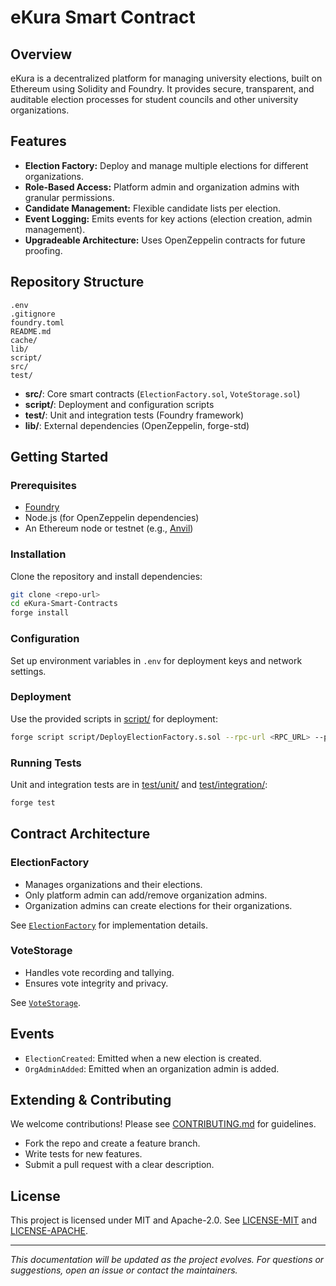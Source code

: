 # eKura Smart Contract

## Overview

eKura is a decentralized platform for managing university elections, built on Ethereum using Solidity and Foundry. It provides secure, transparent, and auditable election processes for student councils and other university organizations.

## Features

- **Election Factory:** Deploy and manage multiple elections for different organizations.
- **Role-Based Access:** Platform admin and organization admins with granular permissions.
- **Candidate Management:** Flexible candidate lists per election.
- **Event Logging:** Emits events for key actions (election creation, admin management).
- **Upgradeable Architecture:** Uses OpenZeppelin contracts for future proofing.

## Repository Structure

```
.env
.gitignore
foundry.toml
README.md
cache/
lib/
script/
src/
test/
```

- **src/**: Core smart contracts (`ElectionFactory.sol`, `VoteStorage.sol`)
- **script/**: Deployment and configuration scripts
- **test/**: Unit and integration tests (Foundry framework)
- **lib/**: External dependencies (OpenZeppelin, forge-std)

## Getting Started

### Prerequisites

- [Foundry](https://book.getfoundry.sh/)
- Node.js (for OpenZeppelin dependencies)
- An Ethereum node or testnet (e.g., [Anvil](https://book.getfoundry.sh/anvil/))

### Installation

Clone the repository and install dependencies:

```sh
git clone <repo-url>
cd eKura-Smart-Contracts
forge install
```

### Configuration

Set up environment variables in `.env` for deployment keys and network settings.

### Deployment

Use the provided scripts in [script/](script/) for deployment:

```sh
forge script script/DeployElectionFactory.s.sol --rpc-url <RPC_URL> --private-key <PRIVATE_KEY> --broadcast
```

### Running Tests

Unit and integration tests are in [test/unit/](test/unit/) and [test/integration/](test/integration/):

```sh
forge test
```

## Contract Architecture

### ElectionFactory

- Manages organizations and their elections.
- Only platform admin can add/remove organization admins.
- Organization admins can create elections for their organizations.

See [`ElectionFactory`](src/ElectionFactory.sol) for implementation details.

### VoteStorage

- Handles vote recording and tallying.
- Ensures vote integrity and privacy.

See [`VoteStorage`](src/VoteStorage.sol).

## Events

- `ElectionCreated`: Emitted when a new election is created.
- `OrgAdminAdded`: Emitted when an organization admin is added.

## Extending & Contributing

We welcome contributions! Please see [CONTRIBUTING.md](lib/forge-std/CONTRIBUTING.md) for guidelines.

- Fork the repo and create a feature branch.
- Write tests for new features.
- Submit a pull request with a clear description.

## License

This project is licensed under MIT and Apache-2.0. See [LICENSE-MIT](lib/forge-std/LICENSE-MIT) and [LICENSE-APACHE](lib/forge-std/LICENSE-APACHE).

---

_This documentation will be updated as the project evolves. For questions or suggestions, open an issue or contact the maintainers._